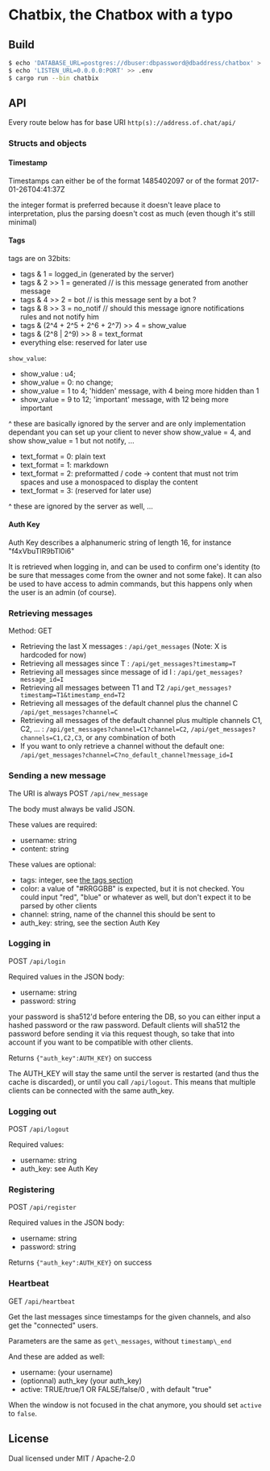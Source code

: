 # Chatbix, the Chatbox with a typo

## Build

```sh
$ echo 'DATABASE_URL=postgres://dbuser:dbpassword@dbaddress/chatbox' > .env
$ echo 'LISTEN_URL=0.0.0.0:PORT' >> .env
$ cargo run --bin chatbix
```

## API

Every route below has for base URI `http(s)://address.of.chat/api/`

### Structs and objects

#### Timestamp

Timestamps can either be of the format 1485402097 or of the format
2017-01-26T04:41:37Z

the integer format is preferred because it doesn't leave place to interpretation,
plus the parsing doesn't cost as much (even though it's still minimal)

#### Tags

tags are on 32bits:

* tags & 1 = logged\_in (generated by the server)
* tags & 2 >> 1 = generated // is this message generated from another message
* tags & 4 >> 2 = bot // is this message sent by a bot ?
* tags & 8 >> 3 = no\_notif // should this message ignore notifications rules and not notify him
* tags & (2^4 + 2^5 + 2^6 + 2^7) >> 4 = show\_value
* tags & (2^8 | 2^9) >> 8 = text_format
* everything else: reserved for later use
  
`show_value`:

* show\_value : u4; 
* show\_value = 0: no change;
* show\_value = 1 to 4; 'hidden' message, with 4 being more hidden than 1
* show\_value = 9 to 12; 'important' message, with 12 being more important

^ these are basically ignored by the server and are only implementation dependant
you can set up your client to never show show_value = 4, and show show_value = 1 but not
notify, ...

* text\_format = 0: plain text
* text\_format = 1: markdown
* text\_format = 2: preformatted / code -> content that must not trim spaces and use a monospaced to display the content
* text\_format = 3: (reserved for later use)

^ these are ignored by the server as well, ...

#### Auth Key

Auth Key describes a alphanumeric string of length 16, for instance "f4xVbuTlR9bTl0i6"

It is retrieved when logging in, and can be used to confirm one's identity (to be sure that
messages come from the owner and not some fake). It can also be used to have access to
admin commands, but this happens only when the user is an admin (of course).

### Retrieving messages

Method: GET

* Retrieving the last X messages : `/api/get_messages`
  (Note: X is hardcoded for now)
* Retrieving all messages since T : `/api/get_messages?timestamp=T`
* Retrieving all messages since message of id I : `/api/get_messages?message_id=I`
* Retrieving all messages between T1 and T2 `/api/get_messages?timestamp=T1&timestamp_end=T2`
* Retrieving all messages of the default channel plus the channel C `/api/get_messages?channel=C`
* Retrieving all messages of the default channel plus multiple channels C1, C2, ... : `/api/get_messages?channel=C1?channel=C2`, `/api/get_messages?channels=C1,C2,C3`, or any combination of both
* If you want to only retrieve a channel without the default one: `/api/get_messages?channel=C?no_default_channel?message_id=I`

### Sending a new message

The URI is always POST `/api/new_message`

The body must always be valid JSON.

These values are required:

* username: string
* content: string

These values are optional:

* tags: integer, see [the tags section](#Tags)
* color: a value of "#RRGGBB" is expected, but it is not checked. You could input "red", "blue" or whatever as well, but don't expect it to be parsed by other clients
* channel: string, name of the channel this should be sent to
* auth\_key: string, see the section Auth Key

### Logging in

POST `/api/login`

Required values in the JSON body:

* username: string
* password: string

your password is sha512'd before entering the DB, so you can either input a hashed password or the raw password.
Default clients will sha512 the password before sending it via this request though, so take that into account
if you want to be compatible with other clients.

Returns `{"auth_key":AUTH_KEY}` on success

The AUTH\_KEY will stay the same until the server is restarted (and thus the cache is discarded), or until you
call `/api/logout`. This means that multiple clients can be connected with the same auth\_key.

### Logging out

POST `/api/logout`

Required values:

* username: string
* auth\_key: see Auth Key

### Registering

POST `/api/register`

Required values in the JSON body:

* username: string
* password: string

Returns `{"auth_key":AUTH_KEY}` on success

### Heartbeat

GET `/api/heartbeat`

Get the last messages since timestamps for the given channels, and also get the "connected" users.

Parameters are the same as `get\_messages`, without `timestamp\_end`

And these are added as well:

* username: (your username)
* (optionnal) auth\_key (your auth\_key)
* active: TRUE/true/1 OR FALSE/false/0 , with default "true"

When the window is not focused in the chat anymore, you should set `active` to `false`.

## License

Dual licensed under MIT / Apache-2.0
